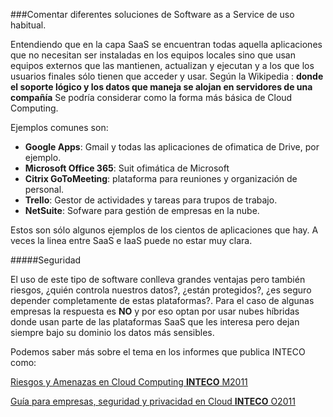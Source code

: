 ###Comentar diferentes soluciones de Software as a Service de uso habitual.

Entendiendo que en la capa SaaS se encuentran todas aquella aplicaciones que no necesitan ser instaladas en los equipos locales sino que usan equipos externos que las mantienen, actualizan y ejecutan y a los que los usuarios finales sólo tienen que acceder y usar. Según la Wikipedia : **donde el soporte lógico y los datos que maneja se alojan en servidores de una compañía** Se podría considerar como la forma más básica de Cloud Computing.

Ejemplos comunes son:

* **Google Apps**: Gmail y todas las aplicaciones de ofimatica de Drive, por ejemplo.
* **Microsoft Office 365**: Suit ofimática de Microsoft
* **Citrix GoToMeeting**: plataforma para reuniones y organización de personal.
* **Trello**: Gestor de actividades y tareas para trupos de trabajo.
* **NetSuite**: Sofware para gestión de empresas en la nube.

Estos son sólo algunos ejemplos de los cientos de aplicaciones que hay. A veces la linea entre SaaS e IaaS puede no estar muy clara.

#####Seguridad

El uso de este tipo de software conlleva grandes ventajas pero también riesgos, ¿quién controla nuestros datos?, ¿están protegidos?, ¿es seguro depender completamente de estas plataformas?.
Para el caso de algunas empresas la respuesta es **NO** y por eso optan por usar nubes híbridas donde usan parte de las plataformas SaaS que les interesa pero dejan siempre bajo su dominio los datos más sensibles.

Podemos saber más sobre el tema en los informes que publica INTECO como:

[Riesgos y Amenazas en Cloud Computing **INTECO** M2011](http://cert.inteco.es/extfrontinteco/img/File/intecocert/EstudiosInformes/cert_inf_riesgos_y_amenazas_en_cloud_computing.pdf)

[Guía para empresas, seguridad y privacidad en Cloud **INTECO** O2011](http://www.inteco.es/file/2KMNG7mbyKb6gqdnJquPKw)